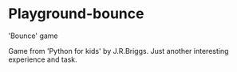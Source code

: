 # Playground-bounce
'Bounce' game

Game from 'Python for kids' by J.R.Briggs. Just another interesting experience and task.
